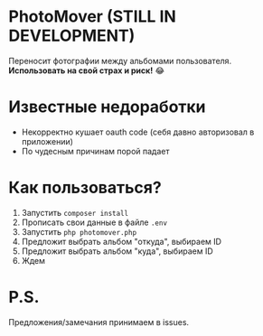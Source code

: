 # PhotoMover (STILL IN DEVELOPMENT)

Переносит фотографии между альбомами пользователя.  
**Использовать на свой страх и риск!** :joy:

# Известные недоработки

- Некорректно кушает oauth code (себя давно авторизовал в приложении)
- По чудесным причинам порой падает

# Как пользоваться?

1. Запустить `composer install`
2. Прописать свои данные в файле `.env`
3. Запустить `php photomover.php`
4. Предложит выбрать альбом "откуда", выбираем ID
5. Предложит выбрать альбом "куда", выбираем ID
6. Ждем

# P.S.

Предложения/замечания принимаем в issues.
